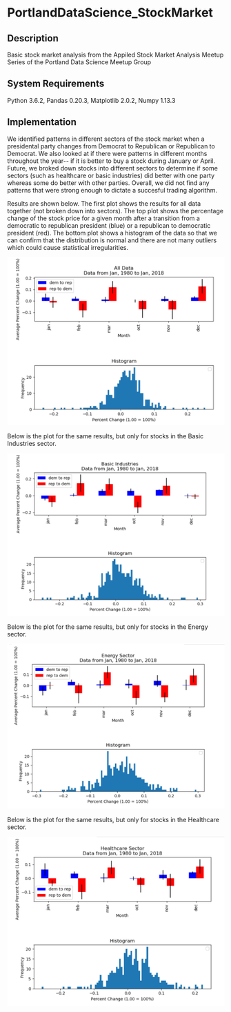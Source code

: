 # PortlandDataScience_StockMarket

## Description
Basic stock market analysis from the Appiled Stock Market Analysis Meetup Series of the Portland Data Science Meetup Group

## System Requirements
Python 3.6.2, Pandas 0.20.3, Matplotlib 2.0.2, Numpy 1.13.3

## Implementation
We identified patterns in different sectors of the stock market when a presidental party changes from Democrat to Republican or Republican to Democrat. We also looked at if there were patterns in different months throughout the year-- if it is better to buy a stock during January or April. Future, we broked down stocks into different sectors to determine if some sectors (such as healthcare or basic industries) did better with one party whereas some do better with other parties. Overall, we did not find any patterns that were strong enough to dictate a succesful trading algorithm.

Results are shown below. The first plot shows the results for all data together (not broken down into sectors). The top plot shows the percentage change of the stock price for a given month after a transition from a democratic to republican president (blue) or a republican to democratic president (red). The bottom plot shows a histogram of the data so that we can confirm that the distribution is normal and there are not many outliers which could cause statistical irregularities.

![alt text](https://github.com/savanaconda/PortlandDataScience_StockMarket/blob/master/Results_AllData.png)

Below is the plot for the same results, but only for stocks in the Basic Industries sector.

![alt text](https://github.com/savanaconda/PortlandDataScience_StockMarket/blob/master/Results_BasicIndustries.png)

Below is the plot for the same results, but only for stocks in the Energy sector.

![alt text](https://github.com/savanaconda/PortlandDataScience_StockMarket/blob/master/Results_EnergySector.png)

Below is the plot for the same results, but only for stocks in the Healthcare sector.

![alt text](https://github.com/savanaconda/PortlandDataScience_StockMarket/blob/master/Results_HealthcareSector.png)
